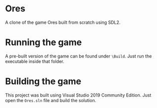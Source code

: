 # Ores
A clone of the game Ores built from scratch using SDL2.

# Running the game
A pre-built version of the game can be found under `\Build`. Just run the executable inside that folder.

# Building the game
This project was built using Visual Studio 2019 Community Edition. Just open the `Ores.sln` file and build the solution.
